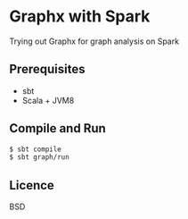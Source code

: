 # Graphx with Spark

Trying out Graphx for graph analysis on Spark

## Prerequisites

- sbt
- Scala + JVM8

## Compile and Run

```bash
$ sbt compile 
$ sbt graph/run
```

## Licence

BSD